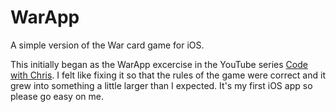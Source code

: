 # WarApp

A simple version of the War card game for iOS.

This initially began as the WarApp excercise in the YouTube series [Code with Chris](https://www.youtube.com/playlist?list=PLMRqhzcHGw1ZkH8RuznGMS0NZs0jWQQ5a). I felt like fixing it so that the rules of the game were correct and it grew into something a little larger than I expected. It's my first iOS app so please go easy on me.
